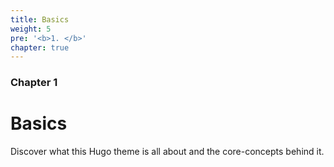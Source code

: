 ```yaml
---
title: Basics
weight: 5
pre: '<b>1. </b>'
chapter: true
---
```


### Chapter 1

# Basics

Discover what this Hugo theme is all about and the core-concepts behind it.
